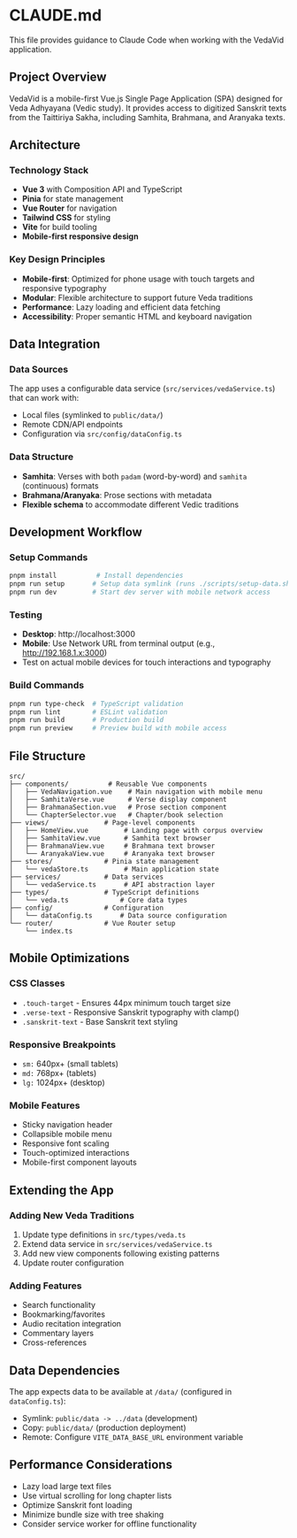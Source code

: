 # CLAUDE.md

This file provides guidance to Claude Code when working with the VedaVid application.

## Project Overview

VedaVid is a mobile-first Vue.js Single Page Application (SPA) designed for Veda Adhyayana (Vedic study). It provides access to digitized Sanskrit texts from the Taittiriya Sakha, including Samhita, Brahmana, and Aranyaka texts.

## Architecture

### Technology Stack
- **Vue 3** with Composition API and TypeScript
- **Pinia** for state management  
- **Vue Router** for navigation
- **Tailwind CSS** for styling
- **Vite** for build tooling
- **Mobile-first responsive design**

### Key Design Principles
- **Mobile-first**: Optimized for phone usage with touch targets and responsive typography
- **Modular**: Flexible architecture to support future Veda traditions
- **Performance**: Lazy loading and efficient data fetching
- **Accessibility**: Proper semantic HTML and keyboard navigation

## Data Integration

### Data Sources
The app uses a configurable data service (`src/services/vedaService.ts`) that can work with:
- Local files (symlinked to `public/data/`)
- Remote CDN/API endpoints
- Configuration via `src/config/dataConfig.ts`

### Data Structure
- **Samhita**: Verses with both `padam` (word-by-word) and `samhita` (continuous) formats
- **Brahmana/Aranyaka**: Prose sections with metadata
- **Flexible schema** to accommodate different Vedic traditions

## Development Workflow

### Setup Commands
```bash
pnpm install          # Install dependencies
pnpm run setup       # Setup data symlink (runs ./scripts/setup-data.sh)
pnpm run dev         # Start dev server with mobile network access
```

### Testing
- **Desktop**: http://localhost:3000
- **Mobile**: Use Network URL from terminal output (e.g., http://192.168.1.x:3000)
- Test on actual mobile devices for touch interactions and typography

### Build Commands
```bash
pnpm run type-check  # TypeScript validation
pnpm run lint        # ESLint validation  
pnpm run build       # Production build
pnpm run preview     # Preview build with mobile access
```

## File Structure

```
src/
├── components/          # Reusable Vue components
│   ├── VedaNavigation.vue    # Main navigation with mobile menu
│   ├── SamhitaVerse.vue      # Verse display component
│   ├── BrahmanaSection.vue   # Prose section component
│   └── ChapterSelector.vue   # Chapter/book selection
├── views/              # Page-level components
│   ├── HomeView.vue         # Landing page with corpus overview
│   ├── SamhitaView.vue      # Samhita text browser
│   ├── BrahmanaView.vue     # Brahmana text browser
│   └── AranyakaView.vue     # Aranyaka text browser
├── stores/             # Pinia state management
│   └── vedaStore.ts         # Main application state
├── services/           # Data services
│   └── vedaService.ts       # API abstraction layer
├── types/              # TypeScript definitions
│   └── veda.ts             # Core data types
├── config/             # Configuration
│   └── dataConfig.ts       # Data source configuration
└── router/             # Vue Router setup
    └── index.ts
```

## Mobile Optimizations

### CSS Classes
- `.touch-target` - Ensures 44px minimum touch target size
- `.verse-text` - Responsive Sanskrit typography with clamp()
- `.sanskrit-text` - Base Sanskrit text styling

### Responsive Breakpoints
- `sm:` 640px+ (small tablets)
- `md:` 768px+ (tablets) 
- `lg:` 1024px+ (desktop)

### Mobile Features
- Sticky navigation header
- Collapsible mobile menu
- Responsive font scaling
- Touch-optimized interactions
- Mobile-first component layouts

## Extending the App

### Adding New Veda Traditions
1. Update type definitions in `src/types/veda.ts`
2. Extend data service in `src/services/vedaService.ts`
3. Add new view components following existing patterns
4. Update router configuration

### Adding Features
- Search functionality
- Bookmarking/favorites
- Audio recitation integration
- Commentary layers
- Cross-references

## Data Dependencies

The app expects data to be available at `/data/` (configured in `dataConfig.ts`):
- Symlink: `public/data -> ../data` (development)
- Copy: `public/data/` (production deployment)
- Remote: Configure `VITE_DATA_BASE_URL` environment variable

## Performance Considerations

- Lazy load large text files
- Use virtual scrolling for long chapter lists
- Optimize Sanskrit font loading
- Minimize bundle size with tree shaking
- Consider service worker for offline functionality
